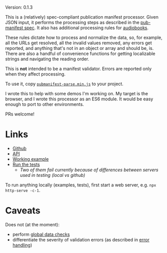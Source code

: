 Version: 0.1.3

This is a (relatively) spec-compliant publication manifest processor. Given JSON input, it performs the processing steps as described in the [pub-manifest spec](https://www.w3.org/TR/pub-manifest/#manifest-processing). It also has additional processing rules for [audiobooks](https://www.w3.org/TR/audiobooks/#audio-manifest-processing). 

These rules dictate how to process and normalize the data, so, for example, all the URLs get resolved, all the invalid values removed, any errors get reported, and anything that's not in an object or array and should be, is. There are also a handful of convenience functions for getting localizable strings and navigating the reading order.

This is __not__ intended to be a manifest validator. Errors are reported only when they affect processing.

To use it, copy [`pubmanifest-parse.min.js`](https://github.com/marisademeglio/pubmanifest-parse/tree/master/build/pubmanifest-parse.min.js) to your project.

I wrote this to help with some demos I'm working on. My target is the browser, and I wrote this processor as an ES6 module. It would be easy enough to port to other environments.

PRs welcome! 

# Links

* [Github](https://github.com/marisademeglio/pubmanifest-parse)
* [API](https://marisademeglio.github.io/pubmanifest-parse/api)
* [Working example](https://marisademeglio.github.io/pubmanifest-parse/example)
* [Run the tests](https://marisademeglio.github.io/pubmanifest-parse/tests/run-tests.html)
    * _Two of them fail currently because of differences between servers used in testing (local vs github)_

To run anything locally (examples, tests), first start a web server, e.g. `npx http-serve -c-1`.

# Caveats

Does not (at the moment):
* perform [global data checks](https://www.w3.org/TR/pub-manifest/#dfn-global-data-checks)
* differentiate the severity of validation errors (as described in [error handling](https://www.w3.org/TR/pub-manifest/#processing-errors))

